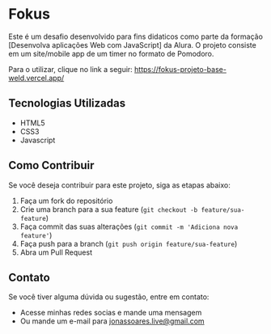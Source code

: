 # Fokus

Este é um desafio desenvolvido para fins didaticos como parte da formação [Desenvolva aplicações Web com JavaScript] da Alura. O projeto consiste em um site/mobile app de um timer no formato de Pomodoro.

Para o utilizar, clique no link a seguir: https://fokus-projeto-base-weld.vercel.app/

## Tecnologias Utilizadas

- HTML5
- CSS3
- Javascript

## Como Contribuir

Se você deseja contribuir para este projeto, siga as etapas abaixo:

1. Faça um fork do repositório
2. Crie uma branch para a sua feature (`git checkout -b feature/sua-feature`)
3. Faça commit das suas alterações (`git commit -m 'Adiciona nova feature'`)
4. Faça push para a branch (`git push origin feature/sua-feature`)
5. Abra um Pull Request

## Contato

Se você tiver alguma dúvida ou sugestão, entre em contato:

- Acesse minhas redes socias e mande uma mensagem
- Ou mande um e-mail para jonassoares.live@gmail.com
